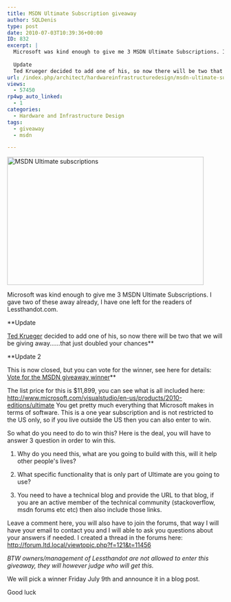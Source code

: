 ```yaml
---
title: MSDN Ultimate Subscription giveaway
author: SQLDenis
type: post
date: 2010-07-03T10:39:36+00:00
ID: 832
excerpt: |
  Microsoft was kind enough to give me 3 MSDN Ultimate Subscriptions. I gave two of these away already, I have one left for the readers of Lessthandot.com.
  
  Update 
  Ted Krueger decided to add one of his, so now there will be two that we will be giving&hellip;
url: /index.php/architect/hardwareinfrastructuredesign/msdn-ultimate-subscription-giveaway/
views:
  - 57450
rp4wp_auto_linked:
  - 1
categories:
  - Hardware and Infrastructure Design
tags:
  - giveaway
  - msdn

---
```

[<img src="http://farm5.static.flickr.com/4094/4756881779_5f96a7d626.jpg" width="457" height="298" alt="MSDN Ultimate subscriptions" />][1]

Microsoft was kind enough to give me 3 MSDN Ultimate Subscriptions. I gave two of these away already, I have one left for the readers of Lessthandot.com.

**Update
  
[Ted Krueger][2] decided to add one of his, so now there will be two that we will be giving away......that just doubled your chances** 

**Update 2
  
This is now closed, but you can vote for the winner, see here for details: [Vote for the MSDN giveaway winner][3]**

The list price for this is $11,899, you can see what is all included here: http://www.microsoft.com/visualstudio/en-us/products/2010-editions/ultimate You get pretty much everything that Microsoft makes in terms of software. This is a one year subscription and is not restricted to the US only, so if you live outside the US then you can also enter to win.

So what do you need to do to win this? Here is the deal, you will have to answer 3 question in order to win this.

1) Why do you need this, what are you going to build with this, will it help other people's lives?
  
2) What specific functionality that is only part of Ultimate are you going to use?
  
3) You need to have a technical blog and provide the URL to that blog, if you are an active member of the technical community (stackoverflow, msdn forums etc etc) then also include those links.

Leave a comment here, you will also have to join the forums, that way I will have your email to contact you and I will able to ask you questions about your answers if needed. I created a thread in the forums here: http://forum.ltd.local/viewtopic.php?f=121&t=11456

_BTW owners/management of Lessthandot are not allowed to enter this giveaway, they will however judge who will get this._

We will pick a winner Friday July 9th and announce it in a blog post.

Good luck

 [1]: http://www.flickr.com/photos/denisgobo/4756881779/ "MSDN Ultimate subscriptions by Denis Gobo, on Flickr"
 [2]: /index.php/All/?disp=authdir&author=68
 [3]: /index.php/Architect/HardwareInfrastructureDesign/vote-for-the-msdn-giveaway-winner